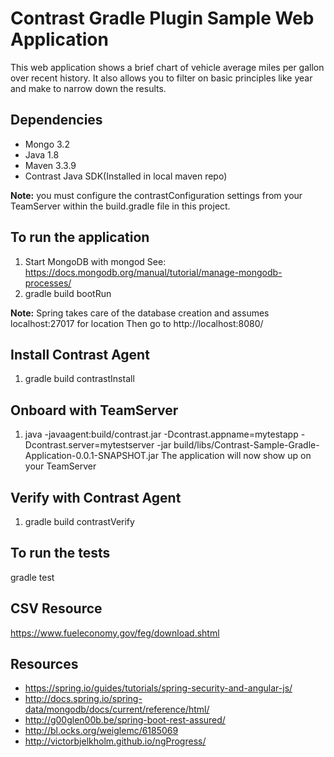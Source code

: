 # Contrast Gradle Plugin Sample Web Application
This web application shows a brief chart of vehicle average miles per gallon over recent history.
It also allows you to filter on basic principles like year and make to narrow down the results.

## Dependencies
* Mongo 3.2
* Java 1.8
* Maven 3.3.9
* Contrast Java SDK(Installed in local maven repo)

**Note:** you must configure the contrastConfiguration settings from your TeamServer within the build.gradle file in this project.

## To run the application
1. Start MongoDB with mongod See: https://docs.mongodb.org/manual/tutorial/manage-mongodb-processes/
2. gradle build bootRun

**Note:** Spring takes care of the database creation and assumes localhost:27017 for location
Then go to http://localhost:8080/

## Install Contrast Agent
1. gradle build contrastInstall

## Onboard with TeamServer
1. java -javaagent:build/contrast.jar -Dcontrast.appname=mytestapp -Dcontrast.server=mytestserver -jar build/libs/Contrast-Sample-Gradle-Application-0.0.1-SNAPSHOT.jar
The application will now show up on your TeamServer

## Verify with Contrast Agent
1. gradle build contrastVerify


## To run the tests
gradle test

## CSV Resource
https://www.fueleconomy.gov/feg/download.shtml

## Resources
* https://spring.io/guides/tutorials/spring-security-and-angular-js/
* http://docs.spring.io/spring-data/mongodb/docs/current/reference/html/
* http://g00glen00b.be/spring-boot-rest-assured/
* http://bl.ocks.org/weiglemc/6185069
* http://victorbjelkholm.github.io/ngProgress/

